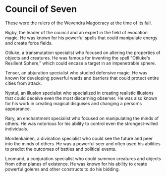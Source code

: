 # Council of Seven

These were the rulers of the Wevendra Magocracy at the time of its fall.

Bigby, the leader of the council and an expert in the field of evocation magic. He was known for his powerful spells that could manipulate energy and create force fields.

Otiluke, a transmutation specialist who focused on altering the properties of objects and creatures. He was famous for inventing the spell "Otiluke's Resilient Sphere," which could encase a target in an impenetrable sphere.

Tenser, an abjuration specialist who studied defensive magic. He was known for developing powerful wards and barriers that could protect entire cities from attack.

Nystul, an illusion specialist who specialized in creating realistic illusions that could deceive even the most discerning observer. He was also known for his work in creating magical disguises and changing a person's appearance.

Rary, an enchantment specialist who focused on manipulating the minds of others. He was notorious for his ability to control even the strongest-willed individuals.

Mordenkainen, a divination specialist who could see the future and peer into the minds of others. He was a powerful seer and often used his abilities to predict the outcomes of battles and political events.

Leomund, a conjuration specialist who could summon creatures and objects from other planes of existence. He was known for his ability to create powerful golems and other constructs to do his bidding.
